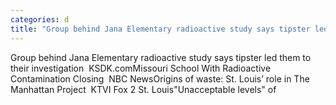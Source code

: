 ```yaml
---
categories: d
title: "Group behind Jana Elementary radioactive study says tipster led them to their investigation  KSDKcom"
---
```

Group behind Jana Elementary radioactive study says tipster led them to their investigation&nbsp;&nbsp;KSDK.comMissouri School With Radioactive Contamination Closing&nbsp;&nbsp;NBC NewsOrigins of waste: St. Louis’ role in The Manhattan Project&nbsp;&nbsp;KTVI Fox 2 St. Louis"Unacceptable levels" of 